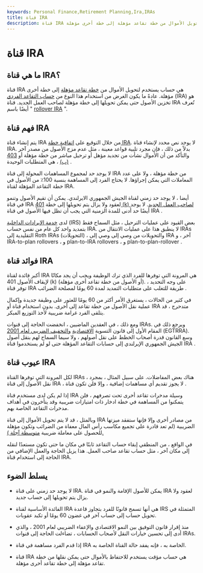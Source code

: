 ```yaml
---
keywords: Personal Finance,Retirement Planning,Ira,IRAs
title: قناة IRA
description: قناة IRA هي حساب يستخدم لتحويل الأموال من خطة تقاعد مؤهلة إلى خطة أخرى مؤهلة.
---
```


# قناة IRA
## ما هي قناة IRA؟

قناة IRA هي حساب يستخدم لتحويل الأموال من [خطة تقاعد مؤهلة](/qrp) إلى خطة أخرى مؤهلة. عادةً ما يكون الغرض من استخدام هذا النوع من [حساب التقاعد الفردي](/ira) (IRA) هو تخزين الأصول حتى يمكن تحويلها إلى خطة مؤهلة لصاحب العمل الجديد. قناة IRA تُعرف أيضًا باسم " [rollover IRA](/rollover-ira) ".

## فهم قناة IRA

يتم إنشاء قناة IRA من خلال التوقيع على [اتفاقية خطة IRA](/iradocument). لا يوجد نص محدد لإنشاء قناة IRA. بدلاً من ذلك ، فإن مجرد تلبية قواعد معينة ، مثل عدم مزج الأصول من مصدر آخر والتأكد من أن الأموال نشأت من تجديد مؤهل أو ترحيل مباشر من خطة مؤهلة أو [403 (ب)](/403bplan) ، هي المتطلبات الوحيدة .

لا يوجد حد لمجموع المساهمات المحولة إلى قناة IRA من خطة مؤهلة ، ولا على عدد المعاملات التي يمكن إجراؤها. لا يحتاج الفرد إلى المساهمة بنسبة 100٪ من الأصول في خطة التقاعد المؤهلة لقناة IRA.

أيضا ، لا يوجد حد زمني لقناة الجيش الجمهوري الايرلندي. يمكن أن تقيم الأصول وتنمو في قناة IRA لعقود ولا يزال يتم تحويلها إلى خطة [401 (k) لصاحب العمل الجديد](/401kplan). لا يوجد أيضًا حد أدنى للمدة الزمنية التي يجب أن تظل فيها الأصول في قناة IRA .

لدى [خدمة الإيرادات الداخلية](/irs) (IRS) بعض القيود على عمليات الترحيل ، مثل السماح فقط بتمديد واحد كل عام من نفس حساب IRA. لا ينطبق هذا على عمليات الانتقال من IRAs التقليدية إلى Roth IRAs (التحويلات) ، والتحويلات من وصي إلى وصي إلى IRA آخر ، و IRA-to-plan rollovers ، و plan-to-IRA rollovers ، و plan-to-plan-rollover .

## فوائد قناة IRA

أكبر فائدة لقناة IRA هي المرونة التي توفرها للفرد الذي ترك الوظيفة ويجب أن يجد مكانًا لإيقاف الأصول 401 (k) (أو الأصول من خطة تقاعد أخرى مؤهلة). على وجه التحديد ، توفر قناة IRA طريقة للتغلب على متطلبات التمديد لمدة 60 يومًا لمصلحة الضرائب .

في كثير من الحالات ، يستغرق الأمر أكثر من 60 يومًا للعثور على وظيفة جديدة وإكمال عملية نقل الأصول من خطة تقاعد إلى أخرى. بدون استخدام قناة أو IRA متدحرج ، قد يتلقى الفرد غرامة ضريبية لأخذ التوزيع المبكر.

ومع ذلك ، في العقدين الماضيين ، انخفضت الحاجة إلى قنوات IRAs. ويرجع ذلك في المقام الأول إلى قانون التسوية [الاقتصادية](/egtrra) [والتخفيف الضريبي لعام 2001](/egtrra) (EGTRRA). وسع القانون قدرة أصحاب الخطط على نقل أصولهم ، ولا سيما السماح لهم بنقل أصول الجيش الجمهوري الإيرلندي إلى حسابات التقاعد المؤهلة حتى لو لم يستخدموا قناة IRA .

## عيوب قناة IRA

لكل المرونة التي توفرها القناة IRAs ، هناك بعض المفاضلات. على سبيل المثال ، بمجرد نقل الأصول إلى قناة IRA ، لا يجوز تقديم أي مساهمات إضافية ، وإلا فلن تكون قناة .

إذا لم يكن لدى مستخدم قناة IRA وسيلة مدخرات تقاعد أخرى تحت تصرفهم ، فلن يتمكنوا من المساهمة في خطة ادخار ذات امتيازات ضريبية وقد يتأخرون في أهداف مدخرات التقاعد الخاصة بهم.

وبالمثل ، قد لا يتم تحويل الأموال إلى قناة IRA من مصادر أخرى وإلا فإنها ستفقد ميزتها الضريبية (لم تعد قادرة على تجميع مكاسب رأس المال معفاة من الضرائب وتكون مؤهلة للحصول على معاملة ضريبية [متوسطة آجلة ).](/forwardaveraging)

في الواقع ، من المنطقي إبقاء حساب التقاعد ثابتًا في مكان ما حتى تكون مستعدًا لنقله إلى مكان آخر ، مثل حساب تقاعد صاحب العمل. هذا يزيل الحاجة والعمل الإضافي من الحاجة إلى استخدام قناة IRA.

## يسلط الضوء

- لا يوجد حد زمني على قناة IRA. يمكن للأصول الإقامة والنمو في قناة IRA لعقود ولا يزال يتم تحويلها إلى حساب جديد.

- الفائدة الأساسية لقناة IRA هي أنها تسمح قانونًا للفرد بتجاوز قاعدة IRS المتمثلة في تحويل حساب إلى حساب آخر في غضون 60 يومًا أو تكبد عقوبات.

- منذ إقرار قانون التوفيق بين النمو الاقتصادي والإعفاء الضريبي لعام 2001 ، والذي أدى إلى تحسين خيارات النقل لأصحاب الحسابات ، تضاءلت الحاجة إلى قنوات IRAs.

- إذا قدم الفرد مساهمة في قناة IRA الخاصة به ، فإنه يفقد حالة القناة الخاصة به.

- قناة IRA هي حساب مؤقت يستخدم للاحتفاظ بالأموال حتى يمكن نقلها من خطة تقاعد مؤهلة إلى خطة تقاعد أخرى مؤهلة.

